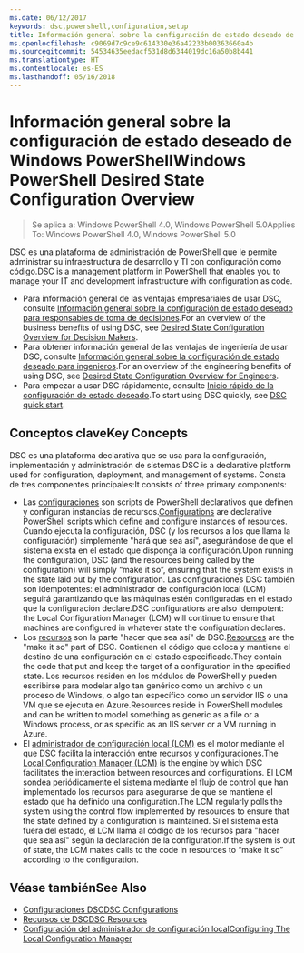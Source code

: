 ```yaml
---
ms.date: 06/12/2017
keywords: dsc,powershell,configuration,setup
title: Información general sobre la configuración de estado deseado de Windows PowerShell
ms.openlocfilehash: c9069d7c9ce9c614330e36a42233b00363660a4b
ms.sourcegitcommit: 54534635eedacf531d8d6344019dc16a50b8b441
ms.translationtype: HT
ms.contentlocale: es-ES
ms.lasthandoff: 05/16/2018
---
```

# <a name="windows-powershell-desired-state-configuration-overview"></a><span data-ttu-id="d8fe9-103">Información general sobre la configuración de estado deseado de Windows PowerShell</span><span class="sxs-lookup"><span data-stu-id="d8fe9-103">Windows PowerShell Desired State Configuration Overview</span></span>

> <span data-ttu-id="d8fe9-104">Se aplica a: Windows PowerShell 4.0, Windows PowerShell 5.0</span><span class="sxs-lookup"><span data-stu-id="d8fe9-104">Applies To: Windows PowerShell 4.0, Windows PowerShell 5.0</span></span>

<span data-ttu-id="d8fe9-105">DSC es una plataforma de administración de PowerShell que le permite administrar su infraestructura de desarrollo y TI con configuración como código.</span><span class="sxs-lookup"><span data-stu-id="d8fe9-105">DSC is a management platform in PowerShell that enables you to manage your IT and development infrastructure with configuration as code.</span></span>

- <span data-ttu-id="d8fe9-106">Para información general de las ventajas empresariales de usar DSC, consulte [Información general sobre la configuración de estado deseado para responsables de toma de decisiones](decisionMaker.md).</span><span class="sxs-lookup"><span data-stu-id="d8fe9-106">For an overview of the business benefits of using DSC, see [Desired State Configuration Overview for Decision Makers](decisionMaker.md).</span></span>
- <span data-ttu-id="d8fe9-107">Para obtener información general de las ventajas de ingeniería de usar DSC, consulte [Información general sobre la configuración de estado deseado para ingenieros](DscForEngineers.md).</span><span class="sxs-lookup"><span data-stu-id="d8fe9-107">For an overview of the engineering benefits of using DSC, see [Desired State Configuration Overview for Engineers](DscForEngineers.md).</span></span>
- <span data-ttu-id="d8fe9-108">Para empezar a usar DSC rápidamente, consulte [Inicio rápido de la configuración de estado deseado](quickStart.md).</span><span class="sxs-lookup"><span data-stu-id="d8fe9-108">To start using DSC quickly, see [DSC quick start](quickStart.md).</span></span>

## <a name="key-concepts"></a><span data-ttu-id="d8fe9-109">Conceptos clave</span><span class="sxs-lookup"><span data-stu-id="d8fe9-109">Key Concepts</span></span>

<span data-ttu-id="d8fe9-110">DSC es una plataforma declarativa que se usa para la configuración, implementación y administración de sistemas.</span><span class="sxs-lookup"><span data-stu-id="d8fe9-110">DSC is a declarative platform used for configuration, deployment, and management of systems.</span></span> <span data-ttu-id="d8fe9-111">Consta de tres componentes principales:</span><span class="sxs-lookup"><span data-stu-id="d8fe9-111">It consists of three primary components:</span></span>

- <span data-ttu-id="d8fe9-112">Las [configuraciones](configurations.md) son scripts de PowerShell declarativos que definen y configuran instancias de recursos.</span><span class="sxs-lookup"><span data-stu-id="d8fe9-112">[Configurations](configurations.md) are declarative PowerShell scripts which define and configure instances of resources.</span></span>
    <span data-ttu-id="d8fe9-113">Cuando ejecuta la configuración, DSC (y los recursos a los que llama la configuración) simplemente "hará que sea así", asegurándose de que el sistema exista en el estado que disponga la configuración.</span><span class="sxs-lookup"><span data-stu-id="d8fe9-113">Upon running the configuration, DSC (and the resources being called by the configuration) will simply “make it so”, ensuring that the system exists in the state laid out by the configuration.</span></span>
    <span data-ttu-id="d8fe9-114">Las configuraciones DSC también son idempotentes: el administrador de configuración local (LCM) seguirá garantizando que las máquinas estén configuradas en el estado que la configuración declare.</span><span class="sxs-lookup"><span data-stu-id="d8fe9-114">DSC configurations are also idempotent: the Local Configuration Manager (LCM) will continue to ensure that machines are configured in whatever state the configuration declares.</span></span>
- <span data-ttu-id="d8fe9-115">Los [recursos](resources.md) son la parte "hacer que sea así" de DSC.</span><span class="sxs-lookup"><span data-stu-id="d8fe9-115">[Resources](resources.md) are the "make it so" part of DSC.</span></span> <span data-ttu-id="d8fe9-116">Contienen el código que coloca y mantiene el destino de una configuración en el estado especificado.</span><span class="sxs-lookup"><span data-stu-id="d8fe9-116">They contain the code that put and keep the target of a configuration in the specified state.</span></span>
    <span data-ttu-id="d8fe9-117">Los recursos residen en los módulos de PowerShell y pueden escribirse para modelar algo tan genérico como un archivo o un proceso de Windows, o algo tan específico como un servidor IIS o una VM que se ejecuta en Azure.</span><span class="sxs-lookup"><span data-stu-id="d8fe9-117">Resources reside in PowerShell modules and can be written to model something as generic as a file or a Windows process, or as specific as an IIS server or a VM running in Azure.</span></span>
- <span data-ttu-id="d8fe9-118">El [administrador de configuración local (LCM)](metaConfig.md) es el motor mediante el que DSC facilita la interacción entre recursos y configuraciones.</span><span class="sxs-lookup"><span data-stu-id="d8fe9-118">The [Local Configuration Manager (LCM)](metaConfig.md) is the engine by which DSC facilitates the interaction between resources and configurations.</span></span>
    <span data-ttu-id="d8fe9-119">El LCM sondea periódicamente el sistema mediante el flujo de control que han implementado los recursos para asegurarse de que se mantiene el estado que ha definido una configuration.</span><span class="sxs-lookup"><span data-stu-id="d8fe9-119">The LCM regularly polls the system using the control flow implemented by resources to ensure that the state defined by a configuration is maintained.</span></span>
    <span data-ttu-id="d8fe9-120">Si el sistema está fuera del estado, el LCM llama al código de los recursos para "hacer que sea así" según la declaración de la configuration.</span><span class="sxs-lookup"><span data-stu-id="d8fe9-120">If the system is out of state, the LCM makes calls to the code in resources to “make it so” according to the configuration.</span></span>

## <a name="see-also"></a><span data-ttu-id="d8fe9-121">Véase también</span><span class="sxs-lookup"><span data-stu-id="d8fe9-121">See Also</span></span>

- [<span data-ttu-id="d8fe9-122">Configuraciones DSC</span><span class="sxs-lookup"><span data-stu-id="d8fe9-122">DSC Configurations</span></span>](configurations.md)
- [<span data-ttu-id="d8fe9-123">Recursos de DSC</span><span class="sxs-lookup"><span data-stu-id="d8fe9-123">DSC Resources</span></span>](resources.md)
- [<span data-ttu-id="d8fe9-124">Configuración del administrador de configuración local</span><span class="sxs-lookup"><span data-stu-id="d8fe9-124">Configuring The Local Configuration Manager</span></span>](metaConfig.md)